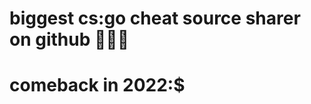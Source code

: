 
<h1> biggest cs:go cheat source sharer on github 👩🏻‍🦯</h1>
<h1> comeback in 2022:$</h1>
<!--
<a href="https://github.com/anuraghazra/github-readme-stats" align="center">
  <img align="center" src="https://github-readme-stats.vercel.app/api?username=xsoma" />
</a> -->

 
 


